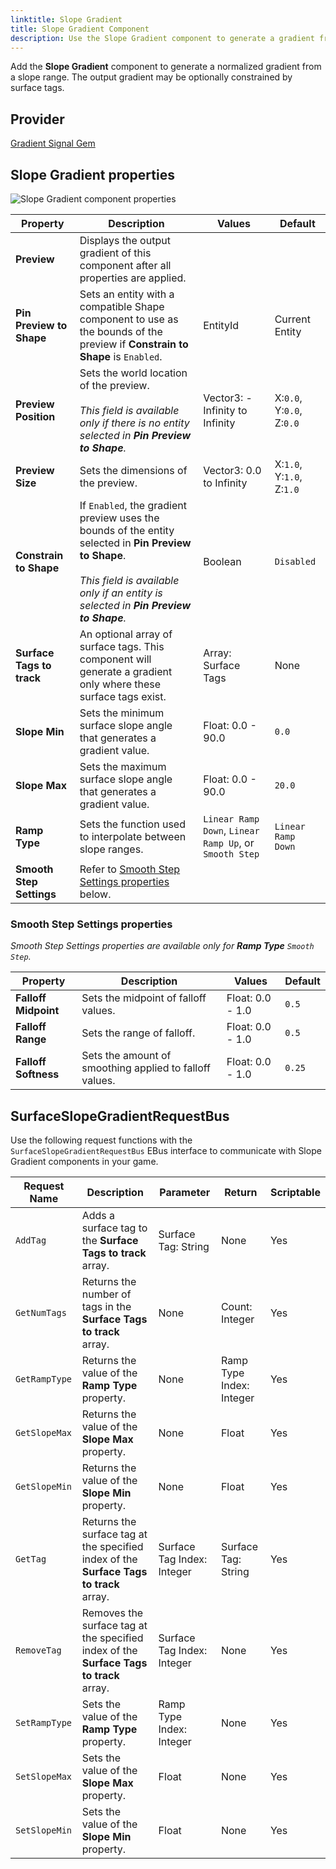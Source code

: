 ```yaml
---
linktitle: Slope Gradient
title: Slope Gradient Component
description: Use the Slope Gradient component to generate a gradient from a range of surface slopes in Open 3D Engine (O3DE).
---
```


Add the **Slope Gradient** component to generate a normalized gradient from a slope range.  The output gradient may be optionally constrained by surface tags.

## Provider

[Gradient Signal Gem](/docs/user-guide/gems/reference/utility/gradient-signal)

## Slope Gradient properties

![Slope Gradient component properties](/images/user-guide/components/reference/gradients/slope-gradient-component.png)

| Property | Description | Values | Default |
|-|-|-|-|
| **Preview** | Displays the output gradient of this component after all properties are applied. | | |
| **Pin Preview to Shape** | Sets an entity with a compatible Shape component to use as the bounds of the preview if **Constrain to Shape** is `Enabled`. | EntityId | Current Entity |
| **Preview Position** | Sets the world location of the preview.<br> <br>*This field is available only if there is no entity selected in **Pin Preview to Shape**.* | Vector3: -Infinity to Infinity | X:`0.0`, Y:`0.0`, Z:`0.0` |
| **Preview Size** | Sets the dimensions of the preview. | Vector3: 0.0 to Infinity | X:`1.0`, Y:`1.0`, Z:`1.0` |
| **Constrain to Shape** | If `Enabled`, the gradient preview uses the bounds of the entity selected in **Pin Preview to Shape**.<br> <br>*This field is available only if an entity is selected in **Pin Preview to Shape**.* | Boolean | `Disabled` |
| **Surface Tags to track** | An optional array of surface tags.  This component will generate a gradient only where these surface tags exist. | Array: Surface Tags | None |
| **Slope Min** | Sets the minimum surface slope angle that generates a gradient value. | Float: 0.0 - 90.0 | `0.0` |
| **Slope Max** | Sets the maximum surface slope angle that generates a gradient value. | Float: 0.0 - 90.0 | `20.0` |
| **Ramp Type** | Sets the function used to interpolate between slope ranges. | `Linear Ramp Down`, `Linear Ramp Up`, or `Smooth Step` | `Linear Ramp Down` |
| **Smooth Step Settings** | Refer to [Smooth Step Settings properties](#smooth-step-settings-properties) below. 

### Smooth Step Settings properties
*Smooth Step Settings properties are available only for **Ramp Type** `Smooth Step`.*

| Property | Description | Values | Default |
|-|-|-|-|
| **Falloff Midpoint** | Sets the midpoint of falloff values. | Float: 0.0 - 1.0 | `0.5` |
| **Falloff Range** | Sets the range of falloff. | Float: 0.0 - 1.0 | `0.5` |
| **Falloff Softness** | Sets the amount of smoothing applied to falloff values. | Float: 0.0 - 1.0 | `0.25` |

## SurfaceSlopeGradientRequestBus

Use the following request functions with the `SurfaceSlopeGradientRequestBus` EBus interface to communicate with Slope Gradient components in your game.

| Request Name | Description | Parameter | Return | Scriptable |
|-|-|-|-|-|
| `AddTag` | Adds a surface tag to the **Surface Tags to track** array. | Surface Tag: String | None | Yes |
| `GetNumTags` | Returns the number of tags in the **Surface Tags to track** array. | None | Count: Integer | Yes |
| `GetRampType` | Returns the value of the **Ramp Type** property. | None | Ramp Type Index: Integer | Yes |
| `GetSlopeMax` | Returns the value of the **Slope Max** property. | None | Float | Yes |
| `GetSlopeMin` | Returns the value of the **Slope Min** property. | None | Float | Yes |
| `GetTag` | Returns the surface tag at the specified index of the **Surface Tags to track** array. | Surface Tag Index: Integer | Surface Tag: String | Yes |
| `RemoveTag` | Removes the surface tag at the specified index of the **Surface Tags to track** array. | Surface Tag Index: Integer | None | Yes |
| `SetRampType` | Sets the value of the **Ramp Type** property. | Ramp Type Index: Integer | None | Yes |
| `SetSlopeMax` | Sets the value of the **Slope Max** property. | Float | None | Yes |
| `SetSlopeMin` | Sets the value of the **Slope Min** property. | Float | None | Yes |

